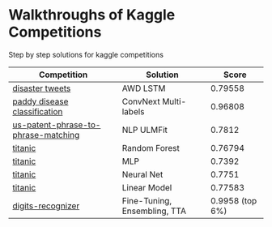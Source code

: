 # Walkthroughs of Kaggle Competitions

Step by step solutions for kaggle competitions

| Competition                           | Solution              | Score     |
|---------------------------------------|-----------------------|-----------|
| [disaster tweets](./tweet_disasters_nlp.ipynb)                       | AWD LSTM              | 0.79558   |
| [paddy disease classification]()          | ConvNext Multi-labels | 0.96808   |
| [us-patent-phrase-to-phrase-matching](./us_patent_phrase_matching_nlp.ipynb)   | NLP ULMFit            | 0.7812    |
| [titanic](./all_solutions_titanic.ipynb)                               | Random Forest        | 0.76794   |
| [titanic](./all_solutions_titanic.ipynb)                               | MLP                   | 0.7392    |
| [titanic](./all_solutions_titanic.ipynb)                               | Neural Net            | 0.7751    |
| [titanic](./all_solutions_titanic.ipynb)                               | Linear Model          | 0.77583   |
| [digits-recognizer](./top-6-fastai-blueprint-for-any-vision-classif.ipynb)                     | Fine-Tuning, Ensembling, TTA      | 0.9958 (top 6%)   |

